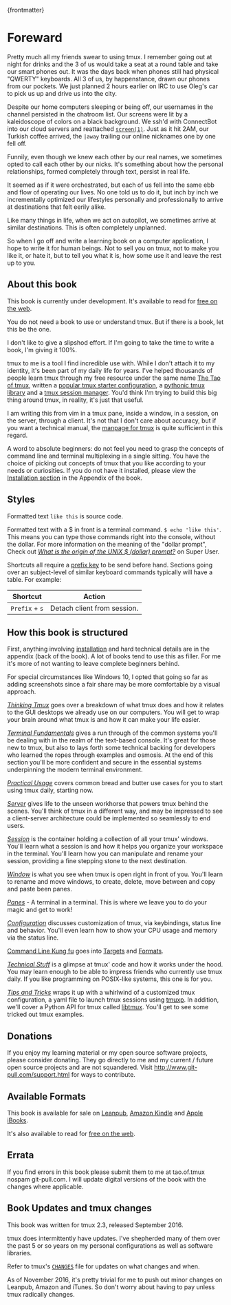 
{frontmatter}

# Foreward 

Pretty much all my friends swear to using tmux. I remember going out at night
for drinks and the 3 of us would take a seat at a round table and take our smart
phones out. It was the days back when phones still had physical "QWERTY" keyboards.
All 3 of us, by happenstance, drawn our phones from our pockets. We just planned 2
hours earlier on IRC to use Oleg's car to pick us up and drive us into the city.

Despite our home computers sleeping or being off, our usernames in the channel
persisted in the chatroom list. Our screens were lit by a kaleidoscope of colors
on a black background. We ssh'd with ConnectBot into our cloud servers and
reattached [`screen(1)`](https://en.wikipedia.org/wiki/GNU_Screen). Just as it
hit 2AM, our Turkish coffee arrived, the `|away` trailing our online nicknames
one by one fell off.

Funnily, even though we knew each other by our real names, we sometimes opted to
call each other by our nicks. It's something about how the personal
relationships, formed completely through text, persist in real life.

It seemed as if it were orchestrated, but each of us fell into the same ebb and
flow of operating our lives. No one told us to do it, but inch by inch we
incrementally optimized our lifestyles personally and professionally to arrive
at destinations that felt eerily alike.

Like many things in life, when we act on autopilot, we sometimes arrive at
similar destinations. This is often completely unplanned.

So when I go off and write a learning book on a computer application, I hope
to write it for human beings. Not to sell you on tmux, not to make you like
it, or hate it, but to tell you what it is, how some use it and leave the rest
up to you.

## About this book

This book is currently under development. It's available to read for
[free on the web](https://leanpub.com/the-tao-of-tmux/read).

You do not need a book to use or understand tmux. But if there is a book, let
this be the one.

I don't like to give a slipshod effort. If I'm going to take the time to write a
book, I'm giving it 100%.

tmux to me is a tool I find incredible use with. While I don't attach it to my
identity, it's been part of my daily life for years. I've helped thousands of
people learn tmux through my free resource under the same name
[The Tao of tmux](https://tmuxp.readthedocs.io/en/latest/about_tmux.html),
written a [popular tmux starter configuration](https://github.com/tony/tmux-config),
a [pythonic tmux library](https://github.com/tony/libtmux) and a
[tmux session manager](https://github.com/tony/tmuxp). You'd think I'm trying
to build this big thing around tmux, in reality, it's just that useful.

I am writing this from vim in a tmux pane, inside a window, in a session, on
the server, through a client.  It's not that I don't care about accuracy, but
if you want a technical manual, the [manpage for tmux](http://man.openbsd.org/OpenBSD-current/man1/tmux.1)
is quite sufficient in this regard.

A word to absolute beginners: do not feel you need to grasp the concepts
of command line and terminal multiplexing in a single sitting. You have the
choice of picking out concepts of tmux that you like according to your
needs or curiosities. If you do not have it installed, please view the
[Installation section](#appendix-installation) in the Appendix of the book.

## Styles

Formatted text `like this` is source code.

Formatted text with a $ in front is a terminal command. `$ echo 'like this'`.
This means you can type those commands right into the console, without the
dollar. For more information on the meaning of the "dollar prompt", Check out
[*What is the origin of the UNIX $ (dollar)
prompt?*](https://superuser.com/questions/57575/what-is-the-origin-of-the-unix-dollar-prompt)
on Super User.

Shortcuts all require a [prefix key](#prefix-key) to be send before hand.
Sections going over an subject-level of similar keyboard commands typically will
have a table. For example:

| Shortcut         | Action                                             |
|------------------|----------------------------------------------------|
|`Prefix` + `s`    | Detach client from session.                        |

## How this book is structured

First, anything involving [installation](http://man.openbsd.org/OpenBSD-current/man1/tmux.1)
and hard technical details are in the appendix (back of the book). A lot of
books tend to use this as filler. For me it's more of not wanting to leave
complete beginners behind.

For special circumstances like Windows 10, I opted that going so far as adding
screenshots since a fair share may be more comfortable by a visual approach.

[*Thinking Tmux*](#thinking-tmux) goes over a breakdown of what
tmux does and how it relates to the GUI desktops we already use on our
computers.  You will get to wrap your brain around what tmux is and how it can
make your life easier.

[*Terminal Fundamentals*](#terminal-fundamentals) gives a run through of the common
systems you'll be dealing with in the realm of the text-based console. It's
great for those new to tmux, but also to lays forth some technical backing for
developers who learned the ropes through examples and osmosis. At the end of this
section you'll be more confident and secure in the essential systems underpinning
the modern terminal environment.

[*Practical Usage*](#practical-usage) covers common bread and
butter use cases for you to start using tmux daily, starting now.

[*Server*](#server) gives life to the unseen workhorse that powers tmux behind
the scenes. You'll think of tmux in a different way, and may be impressed to see
a client-server architecture could be implemented so seamlessly to end users.

[*Session*](#sessions) is the container holding a collection of all your tmux'
windows. You'll learn what a session is and how it helps you organize your
workspace in the terminal. You'll learn how you can manipulate and rename your
session, providing a fine stepping stone to the next destination.

[*Window*](#windows) is what you see when tmux is open right in front
of you. You'll learn to rename and move windows, to create, delete, move between
and copy and paste been panes.

[*Panes*](#panes) - A terminal in a terminal. This is where we leave you to
do your magic and get to work!

[*Configuration*](#config) discusses customization of tmux, via keybindings,
status line and behavior. You'll even learn how to show your CPU usage and
memory via the status line.

[Command Line Kung fu](#cli-kung-fu) goes into [Targets](#targets) and
[Formats](#formats).

[*Technical Stuff*](#technical-stuff) is a glimpse at tmux' code and how it
works under the hood. You may learn enough to be able to impress friends who
currently use tmux daily. If you like programming on POSIX-like systems, this
one is for you.

[*Tips and Tricks*](#tips-and-tricks) wraps it up with a whirlwind of a
customized tmux configuration, a yaml file to launch tmux sessions using
[tmuxp](https://github.com/tony/tmuxp). In addition, we'll cover a Python API
for tmux called [libtmux](https://github.com/tony/libtmux). You'll get to see
some tricked out tmux examples.

## Donations

If you enjoy my learning material or my open source software projects, please
consider donating. They go directly to me and my current / future open source
projects and are not squandered. Visit <http://www.git-pull.com/support.html>
for ways to contribute.

## Available Formats

This book is available for sale on [Leanpub](https://leanpub.com/the-tao-of-tmux), [Amazon Kindle](https://www.amazon.com/gp/product/B01MG342KU/ref=as_li_tl?ie=UTF8&camp=1789&creative=9325&creativeASIN=B01MG342KU&linkCode=as2&tag=gitpull-20&linkId=e6d3f08ad92bfea1cf62d735b6a90bdf) and [Apple iBooks](https://geo.itunes.apple.com/us/book/the-tao-of-tmux/id1168912720?mt=11&at=1001lrwP).

It's also available to read for [free on the web](https://leanpub.com/the-tao-of-tmux/read).

## Errata

If you find errors in this book please submit them to me at tao.of.tmux <AT>
nospam git-pull.com. I will update digital versions of the book with the 
changes where applicable.

## Book Updates and tmux changes

This book was written for tmux 2.3, released September 2016.

tmux does intermittently have updates. I've shepherded many of them over
the past 5 or so years on my personal configurations as well as software
libraries.

Refer to tmux's [`CHANGES`](https://github.com/tmux/tmux/blob/master/CHANGES)
file for updates on what changes and when.

As of November 2016, it's pretty trivial for me to push out minor changes on
Leanpub, Amazon and iTunes. So don't worry about having to pay unless tmux
radically changes.
